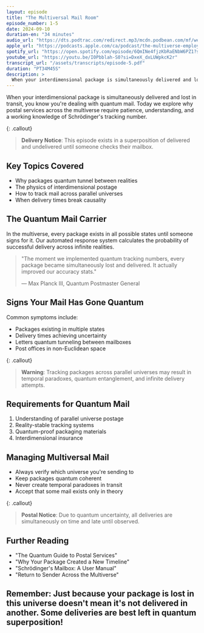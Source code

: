 ```yaml
---
layout: episode
title: "The Multiversal Mail Room"
episode_number: 1-5
date: 2024-09-10
duration-en: "34 minutes"
audio_url: "https://dts.podtrac.com/redirect.mp3/mcdn.podbean.com/mf/web/fyg6kn4dm783nryu/Episode_5_-_The_Multiversal_Mail_Room6r5oe.mp3"
apple_url: "https://podcasts.apple.com/ca/podcast/the-multiverse-employee-handbook/id1764134739?i=1000668986450"
spotify_url: "https://open.spotify.com/episode/6QmINe4fjzKbRaENbW6PZ1?si=guuuUIJOQQSilWCmI9vBFQ"
youtube_url: "https://youtu.be/I0Pbblah-S0?si=DxeX_dxLUWpkcK2r"
transcript_url: "/assets/transcripts/episode-5.pdf"
duration: "PT34M45S"
description: >
  When your interdimensional package is simultaneously delivered and lost in transit, you know you're dealing with quantum mail. Today we explore why postal services across the multiverse require patience, understanding, and a working knowledge of Schrödinger's tracking number.
---
```


When your interdimensional package is simultaneously delivered and lost in transit, you know you're dealing with quantum mail. Today we explore why postal services across the multiverse require patience, understanding, and a working knowledge of Schrödinger's tracking number.

{: .callout}
> **Delivery Notice**: This episode exists in a superposition of delivered and
> undelivered until someone checks their mailbox.

## Key Topics Covered
* Why packages quantum tunnel between realities
* The physics of interdimensional postage
* How to track mail across parallel universes
* When delivery times break causality

## The Quantum Mail Carrier
In the multiverse, every package exists in all possible states until someone signs for it. Our automated response system calculates the probability of successful delivery across infinite realities.

> "The moment we implemented quantum tracking numbers, every package became
> simultaneously lost and delivered. It actually improved our accuracy stats."
>
> — Max Planck III, Quantum Postmaster General

## Signs Your Mail Has Gone Quantum
Common symptoms include:
* Packages existing in multiple states
* Delivery times achieving uncertainty
* Letters quantum tunneling between mailboxes
* Post offices in non-Euclidean space

{: .callout}
> **Warning**: Tracking packages across parallel universes may result in
> temporal paradoxes, quantum entanglement, and infinite delivery attempts.

## Requirements for Quantum Mail
1. Understanding of parallel universe postage
2. Reality-stable tracking systems
3. Quantum-proof packaging materials
4. Interdimensional insurance

## Managing Multiversal Mail
* Always verify which universe you're sending to
* Keep packages quantum coherent
* Never create temporal paradoxes in transit
* Accept that some mail exists only in theory

{: .callout}
> **Postal Notice**: Due to quantum uncertainty, all deliveries are
> simultaneously on time and late until observed.

## Further Reading
* "The Quantum Guide to Postal Services"
* "Why Your Package Created a New Timeline"
* "Schrödinger's Mailbox: A User Manual"
* "Return to Sender Across the Multiverse"

Remember: Just because your package is lost in this universe doesn't mean it's
not delivered in another. Some deliveries are best left in quantum superposition!
---
